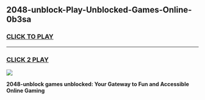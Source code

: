 
## 2048-unblock-Play-Unblocked-Games-Online-0b3sa
<h3>
<a href="https://premium76.site?title=2048-unblock&ref=25A">CLICK TO PLAY</a></h3>
<hr>

<h3>
<a href="https://premium76.site?title=2048-unblock&ref=25A">CLICK 2 PLAY</a>
  
</h3>

<a href="https://premium76.site?title=2048-unblock&ref=25A"><img src="https://clearcache.store/games.png"></a>


**2048-unblock games unblocked: Your Gateway to Fun and Accessible Online Gaming**
